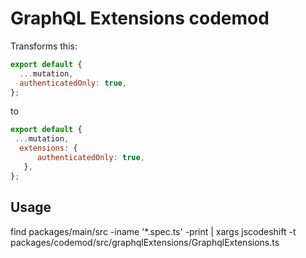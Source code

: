 # GraphQL Extensions codemod

Transforms this:

```jsx
export default {
  ...mutation,
  authenticatedOnly: true,
};
```

 to

 ```jsx
export default {
  ...mutation,
   extensions: {
       authenticatedOnly: true,
    },
};
```

## Usage

find packages/main/src -iname '*.spec.ts' -print | xargs jscodeshift -t packages/codemod/src/graphqlExtensions/GraphqlExtensions.ts
